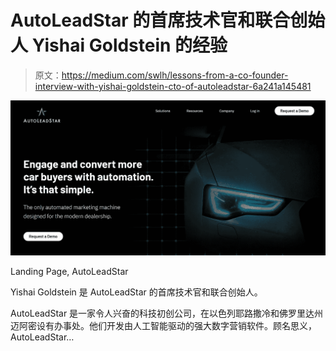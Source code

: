 # AutoLeadStar 的首席技术官和联合创始人 Yishai Goldstein 的经验

> 原文：<https://medium.com/swlh/lessons-from-a-co-founder-interview-with-yishai-goldstein-cto-of-autoleadstar-6a241a145481>

![](img/a8dab87728467abadb11844b69650ea1.png)

Landing Page, AutoLeadStar

Yishai Goldstein 是 AutoLeadStar 的首席技术官和联合创始人。

AutoLeadStar 是一家令人兴奋的科技初创公司，在以色列耶路撒冷和佛罗里达州迈阿密设有办事处。他们开发由人工智能驱动的强大数字营销软件。顾名思义，AutoLeadStar…